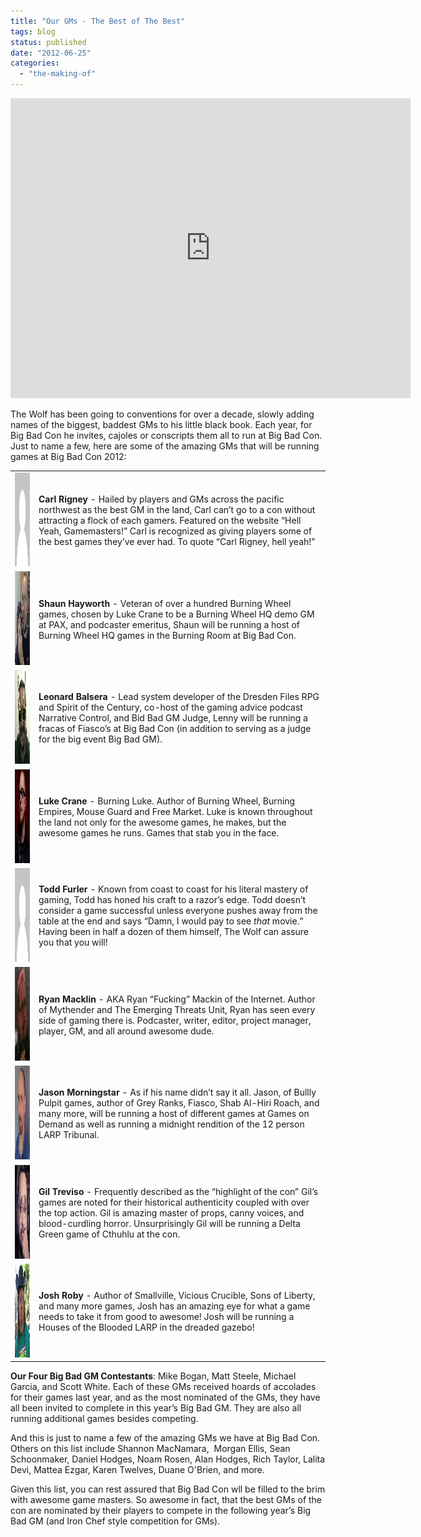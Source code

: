 ```yaml
---
title: "Our GMs - The Best of The Best"
tags: blog
status: published
date: "2012-06-25"
categories: 
  - "the-making-of"
---
```


<iframe src="http://www.youtube.com/embed/uKNZ9-hKvx8" frameborder="0" width="640" height="480"></iframe>

The Wolf has been going to conventions for over a decade, slowly adding names of the biggest, baddest GMs to his little black book. Each year, for Big Bad Con he invites, cajoles or conscripts them all to run at Big Bad Con. Just to name a few, here are some of the amazing GMs that will be running games at Big Bad Con 2012:

<table><tbody><tr><td><a href="http://www.bigbadcon.com/wp-content/uploads/2012/06/gravatar_anonymous_150.png"><img class="alignnone size-full wp-image-620" title="gravatar_anonymous_150" src="images/gravatar_anonymous_150.png" alt="" width="150" height="150"></a></td><td valign="center"><strong>Carl Rigney</strong> - Hailed by players and GMs across the pacific northwest as the best GM in the land, Carl can’t go to a con without attracting a flock of each gamers. Featured on the website “Hell Yeah, Gamemasters!” Carl is recognized as giving players some of the best games they’ve ever had. To quote “Carl Rigney, hell yeah!”</td></tr><tr><td><a href="http://www.bigbadcon.com/wp-content/uploads/2012/06/Shaun_Hayworth.jpg"><img class=" wp-image-618 alignleft" title="Shaun_Hayworth" src="images/Shaun_Hayworth-150x150.jpg" alt="" width="150" height="150"></a></td><td valign="center"><strong>Shaun Hayworth</strong> - Veteran of over a hundred Burning Wheel games, chosen by Luke Crane to be a Burning Wheel HQ demo GM at PAX, and podcaster emeritus, Shaun will be running a host of Burning Wheel HQ games in the Burning Room at Big Bad Con.</td></tr><tr><td><a href="http://www.bigbadcon.com/wp-content/uploads/2012/06/Leonard_Balsera.jpg"><img class=" wp-image-616 alignleft" title="Leonard_Balsera" src="images/Leonard_Balsera-150x150.jpg" alt="" width="150" height="150"></a></td><td valign="center"><strong>Leonard Balsera</strong> - Lead system developer of the Dresden Files RPG and Spirit of the Century, co-host of the gaming advice podcast Narrative Control, and Bid Bad GM Judge, Lenny will be running a fracas of Fiasco’s at Big Bad Con (in addition to serving as a judge for the big event Big Bad GM).</td></tr><tr><td><a href="http://www.bigbadcon.com/wp-content/uploads/2012/06/Luke_Crane_zoom.jpg"><img class="alignnone size-thumbnail wp-image-626" title="Luke_Crane_zoom" src="images/Luke_Crane_zoom-150x150.jpg" alt="" width="150" height="150"></a></td><td valign="center"><strong>Luke Crane</strong> - Burning Luke. Author of Burning Wheel, Burning Empires, Mouse Guard and Free Market. Luke is known throughout the land not only for the awesome games, he makes, but the awesome games he runs. Games that stab you in the face.</td></tr><tr><td><a href="http://www.bigbadcon.com/wp-content/uploads/2012/06/gravatar_anonymous_150.png"><img class="alignnone size-full wp-image-620" title="gravatar_anonymous_150" src="images/gravatar_anonymous_150.png" alt="" width="150" height="150"></a></td><td valign="center"><strong>Todd Furler</strong> - Known from coast to coast for his literal mastery of gaming, Todd has honed his craft to a razor’s edge. Todd doesn’t consider a game successful unless everyone pushes away from the table at the end and says “Damn, I would pay to see <em>that</em> movie.” Having been in half a dozen of them himself, The Wolf can assure you that you will!</td></tr><tr><td><a href="http://www.bigbadcon.com/wp-content/uploads/2012/06/ryan_macklin.jpg"><img class="alignnone size-thumbnail wp-image-621" title="ryan_macklin" src="images/ryan_macklin-150x150.jpg" alt="" width="150" height="150"></a></td><td valign="center"><strong>Ryan Macklin</strong> - AKA Ryan “Fucking” Mackin of the Internet. Author of Mythender and&nbsp;The Emerging Threats Unit, Ryan has seen every side of gaming there is. Podcaster, writer, editor, project manager, player, GM, and all around awesome dude.</td></tr><tr><td><a href="http://www.bigbadcon.com/wp-content/uploads/2012/06/jason_morningstar.jpg"><img class="alignnone size-thumbnail wp-image-622" title="jason_morningstar" src="images/jason_morningstar-150x150.jpg" alt="" width="150" height="150"></a></td><td valign="center"><strong>Jason Morningstar</strong> - As if his name didn’t say it all. Jason, of Bullly Pulpit games, author of Grey Ranks, Fiasco, Shab Al-Hiri Roach, and many more, will be running a host of different games at Games on Demand as well as running a midnight rendition of the 12 person LARP Tribunal.</td></tr><tr><td><a href="http://www.bigbadcon.com/wp-content/uploads/2012/06/gil_treviso.jpg"><img class="alignnone size-thumbnail wp-image-623" title="gil_treviso" src="images/gil_treviso-150x150.jpg" alt="" width="150" height="150"></a></td><td valign="center"><strong>Gil Treviso</strong> - Frequently described as the “highlight of the con” Gil’s games are noted for their historical authenticity coupled with over the top action. Gil is amazing master of props, canny voices, and blood-curdling horror. Unsurprisingly Gil will be running a Delta Green game of Cthuhlu at the con.</td></tr><tr><td><a href="http://www.bigbadcon.com/wp-content/uploads/2012/06/josh_roby.jpg"><img class="alignnone size-thumbnail wp-image-624" title="josh_roby" src="images/josh_roby-150x150.jpg" alt="" width="150" height="150"></a></td><td valign="center"><strong>Josh Roby</strong> - Author of Smallville, Vicious Crucible, Sons of Liberty, and many more games, Josh has an amazing eye for what a game needs to take it from good to awesome! Josh will be running a Houses of the Blooded LARP in the dreaded gazebo!</td></tr></tbody></table>

**Our Four Big Bad GM Contestants**: Mike Bogan, Matt Steele, Michael Garcia, and Scott White. Each of these GMs received hoards of accolades for their games last year, and as the most nominated of the GMs, they have all been invited to complete in this year’s Big Bad GM. They are also all running additional games besides competing.

And this is just to name a few of the amazing GMs we have at Big Bad Con. Others on this list include Shannon MacNamara,  Morgan Ellis, Sean Schoonmaker, Daniel Hodges, Noam Rosen, Alan Hodges, Rich Taylor, Lalita Devi, Mattea Ezgar, Karen Twelves, Duane O'Brien, and more.

Given this list, you can rest assured that Big Bad Con wll be filled to the brim with awesome game masters. So awesome in fact, that the best GMs of the con are nominated by their players to compete in the following year’s Big Bad GM (and Iron Chef style competition for GMs).
